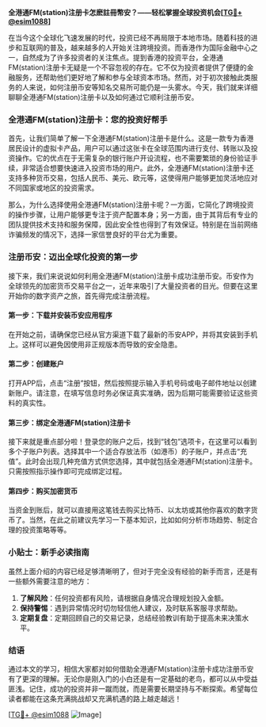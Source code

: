 **全港通FM(station)注册卡怎麽註冊幣安？——轻松掌握全球投资机会[[TG💪+ @esim1088](https://t.me/s/esim1088)]**

在当今这个全球化飞速发展的时代，投资已经不再局限于本地市场。随着科技的进步和互联网的普及，越来越多的人开始关注跨境投资。而香港作为国际金融中心之一，自然成为了许多投资者的关注焦点。提到香港的投资平台，全港通FM(station)注册卡无疑是一个不容忽视的存在。它不仅为投资者提供了便捷的金融服务，还帮助他们更好地了解和参与全球资本市场。然而，对于初次接触此类服务的人来说，如何注册币安等知名交易所可能仍是一头雾水。今天，我们就来详细聊聊全港通FM(station)注册卡以及如何通过它顺利注册币安。

### 全港通FM(station)注册卡：您的投资好帮手

首先，让我们简单了解一下全港通FM(station)注册卡是什么。这是一款专为香港居民设计的虚拟卡产品，用户可以通过这张卡在全球范围内进行支付、转账以及投资操作。它的优点在于无需复杂的银行账户开设流程，也不需要繁琐的身份验证手续，非常适合想要快速进入投资市场的用户。此外，全港通FM(station)注册卡还支持多种货币交易，包括人民币、美元、欧元等，这使得用户能够更加灵活地应对不同国家或地区的投资需求。

那么，为什么选择使用全港通FM(station)注册卡呢？一方面，它简化了跨境投资的操作步骤，让用户能够更专注于资产配置本身；另一方面，由于其背后有专业的团队提供技术支持和服务保障，因此安全性也得到了有效保证。特别是在当前网络诈骗频发的情况下，选择一家信誉良好的平台尤为重要。

### 注册币安：迈出全球化投资的第一步

接下来，我们来说说如何利用全港通FM(station)注册卡成功注册币安。币安作为全球领先的加密货币交易平台之一，近年来吸引了大量投资者的目光。但要在这里开始你的数字资产之旅，首先得完成注册流程。

#### 第一步：下载并安装币安应用程序
在开始之前，请确保您已经从官方渠道下载了最新的币安APP，并将其安装到手机上。这样可以避免因使用非正规版本而导致的安全隐患。

#### 第二步：创建账户
打开APP后，点击“注册”按钮，然后按照提示输入手机号码或电子邮件地址以创建新账户。请注意，在填写信息时务必保证真实准确，因为后期可能需要验证这些资料的真实性。

#### 第三步：绑定全港通FM(station)注册卡
接下来就是重点部分啦！登录您的账户之后，找到“钱包”选项卡，在这里可以看到多个子账户列表。选择其中一个适合存放法币（如港币）的子账户，并点击“充值”。此时会出现几种充值方式供您选择，其中就包括全港通FM(station)注册卡。只需按照指示操作即可完成绑定过程。

#### 第四步：购买加密货币
当资金到账后，就可以直接用这笔钱去购买比特币、以太坊或其他你喜欢的数字货币了。当然，在此之前建议先学习一下基本知识，比如如何分析市场趋势、制定合理的投资策略等等。

### 小贴士：新手必读指南

虽然上面介绍的内容已经足够清晰明了，但对于完全没有经验的新手而言，还是有一些额外需要注意的地方：

1. **了解风险**：任何投资都有风险，请根据自身情况合理规划投入金额。
2. **保持警惕**：遇到异常情况时切勿轻信他人建议，及时联系客服寻求帮助。
3. **定期复盘**：定期回顾自己的交易记录，总结经验教训有助于提高未来决策水平。

### 结语

通过本文的学习，相信大家都对如何借助全港通FM(station)注册卡成功注册币安有了更深的理解。无论你是刚入门的小白还是有一定基础的老鸟，都可以从中受益匪浅。记住，成功的投资并非一蹴而就，而是需要长期坚持与不断探索。希望每位读者都能在这条充满挑战却又充满机遇的路上越走越远！

[[TG💪+ @esim1088](https://t.me/s/esim1088) ![Image](https://i.postimg.cc/4NQfJmqS/Snipaste-2025-05-13-00-14-12.png)]